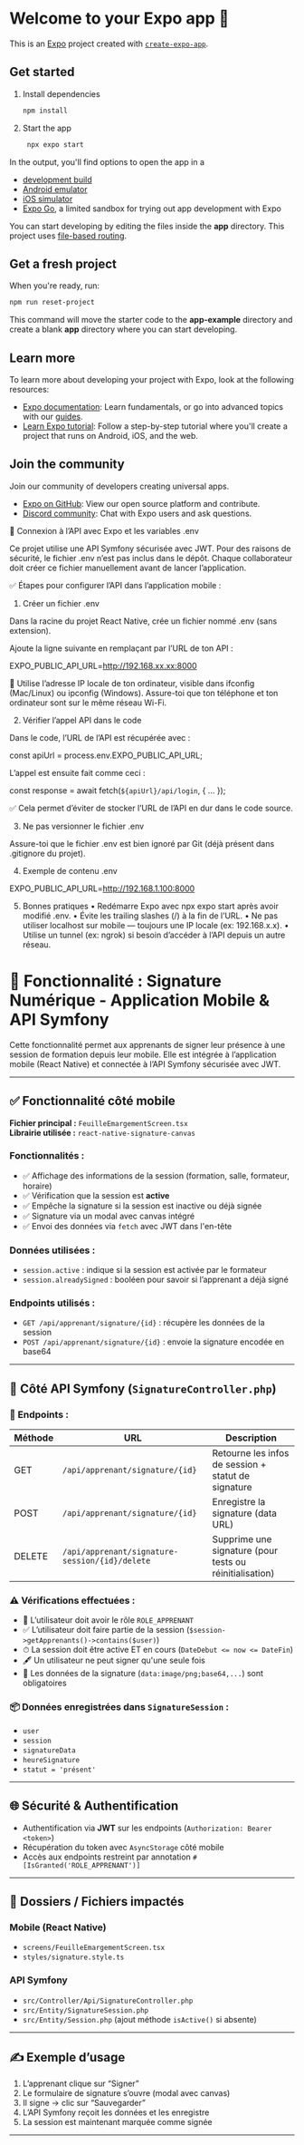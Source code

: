 # Welcome to your Expo app 👋

This is an [Expo](https://expo.dev) project created with [`create-expo-app`](https://www.npmjs.com/package/create-expo-app).

## Get started

1. Install dependencies

   ```bash
   npm install
   ```

2. Start the app

   ```bash
    npx expo start
   ```

In the output, you'll find options to open the app in a

- [development build](https://docs.expo.dev/develop/development-builds/introduction/)
- [Android emulator](https://docs.expo.dev/workflow/android-studio-emulator/)
- [iOS simulator](https://docs.expo.dev/workflow/ios-simulator/)
- [Expo Go](https://expo.dev/go), a limited sandbox for trying out app development with Expo

You can start developing by editing the files inside the **app** directory. This project uses [file-based routing](https://docs.expo.dev/router/introduction).

## Get a fresh project

When you're ready, run:

```bash
npm run reset-project
```

This command will move the starter code to the **app-example** directory and create a blank **app** directory where you can start developing.

## Learn more

To learn more about developing your project with Expo, look at the following resources:

- [Expo documentation](https://docs.expo.dev/): Learn fundamentals, or go into advanced topics with our [guides](https://docs.expo.dev/guides).
- [Learn Expo tutorial](https://docs.expo.dev/tutorial/introduction/): Follow a step-by-step tutorial where you'll create a project that runs on Android, iOS, and the web.

## Join the community

Join our community of developers creating universal apps.

- [Expo on GitHub](https://github.com/expo/expo): View our open source platform and contribute.
- [Discord community](https://chat.expo.dev): Chat with Expo users and ask questions.

📡 Connexion à l’API avec Expo et les variables .env

Ce projet utilise une API Symfony sécurisée avec JWT. Pour des raisons de sécurité, le fichier .env n’est pas inclus dans le dépôt. Chaque collaborateur doit créer ce fichier manuellement avant de lancer l’application.

✅ Étapes pour configurer l’API dans l’application mobile :

1. Créer un fichier .env

Dans la racine du projet React Native, crée un fichier nommé .env (sans extension).

Ajoute la ligne suivante en remplaçant par l’URL de ton API :

EXPO_PUBLIC_API_URL=http://192.168.xx.xx:8000

🔁 Utilise l’adresse IP locale de ton ordinateur, visible dans ifconfig (Mac/Linux) ou ipconfig (Windows). Assure-toi que ton téléphone et ton ordinateur sont sur le même réseau Wi-Fi.

2. Vérifier l’appel API dans le code

Dans le code, l’URL de l’API est récupérée avec :

const apiUrl = process.env.EXPO_PUBLIC_API_URL;

L’appel est ensuite fait comme ceci :

const response = await fetch(`${apiUrl}/api/login`, { ... });

✅ Cela permet d’éviter de stocker l’URL de l’API en dur dans le code source.

3. Ne pas versionner le fichier .env

Assure-toi que le fichier .env est bien ignoré par Git (déjà présent dans .gitignore du projet).

4. Exemple de contenu .env

EXPO_PUBLIC_API_URL=http://192.168.1.100:8000

5. Bonnes pratiques
	•	Redémarre Expo avec npx expo start après avoir modifié .env.
	•	Évite les trailing slashes (/) à la fin de l’URL.
	•	Ne pas utiliser localhost sur mobile — toujours une IP locale (ex: 192.168.x.x).
	•	Utilise un tunnel (ex: ngrok) si besoin d’accéder à l’API depuis un autre réseau.

# 📲 Fonctionnalité : Signature Numérique - Application Mobile & API Symfony

Cette fonctionnalité permet aux apprenants de signer leur présence à une session de formation depuis leur mobile. Elle est intégrée à l’application mobile (React Native) et connectée à l’API Symfony sécurisée avec JWT.

---

## ✅ Fonctionnalité côté mobile

**Fichier principal :** `FeuilleEmargementScreen.tsx`  
**Librairie utilisée :** `react-native-signature-canvas`

### Fonctionnalités :
- ✅ Affichage des informations de la session (formation, salle, formateur, horaire)
- ✅ Vérification que la session est **active**
- ✅ Empêche la signature si la session est inactive ou déjà signée
- ✅ Signature via un modal avec canvas intégré
- ✅ Envoi des données via `fetch` avec JWT dans l'en-tête

### Données utilisées :
- `session.active` : indique si la session est activée par le formateur
- `session.alreadySigned` : booléen pour savoir si l’apprenant a déjà signé

### Endpoints utilisés :
- `GET /api/apprenant/signature/{id}` : récupère les données de la session
- `POST /api/apprenant/signature/{id}` : envoie la signature encodée en base64

---

## 🔐 Côté API Symfony (`SignatureController.php`)

### 🔧 Endpoints :

| Méthode | URL | Description |
|--------|-----|-------------|
| GET | `/api/apprenant/signature/{id}` | Retourne les infos de session + statut de signature |
| POST | `/api/apprenant/signature/{id}` | Enregistre la signature (data URL) |
| DELETE | `/api/apprenant/signature-session/{id}/delete` | Supprime une signature (pour tests ou réinitialisation) |

### ⚠️ Vérifications effectuées :
- 🔐 L’utilisateur doit avoir le rôle `ROLE_APPRENANT`
- ✅ L’utilisateur doit faire partie de la session (`$session->getApprenants()->contains($user)`)
- ⏱ La session doit être active ET en cours (`DateDebut <= now <= DateFin`)
- 🖋 Un utilisateur ne peut signer qu'une seule fois
- 🧾 Les données de la signature (`data:image/png;base64,...`) sont obligatoires

### 📦 Données enregistrées dans `SignatureSession` :
- `user`
- `session`
- `signatureData`
- `heureSignature`
- `statut = 'présent'`

---

## 🌐 Sécurité & Authentification

- Authentification via **JWT** sur les endpoints (`Authorization: Bearer <token>`)
- Récupération du token avec `AsyncStorage` côté mobile
- Accès aux endpoints restreint par annotation `#[IsGranted('ROLE_APPRENANT')]`

---

## 📁 Dossiers / Fichiers impactés

### Mobile (React Native)
- `screens/FeuilleEmargementScreen.tsx`
- `styles/signature.style.ts`

### API Symfony
- `src/Controller/Api/SignatureController.php`
- `src/Entity/SignatureSession.php`
- `src/Entity/Session.php` (ajout méthode `isActive()` si absente)

---

## ✍️ Exemple d’usage

1. L’apprenant clique sur “Signer”
2. Le formulaire de signature s’ouvre (modal avec canvas)
3. Il signe → clic sur “Sauvegarder”
4. L’API Symfony reçoit les données et les enregistre
5. La session est maintenant marquée comme signée

---  

